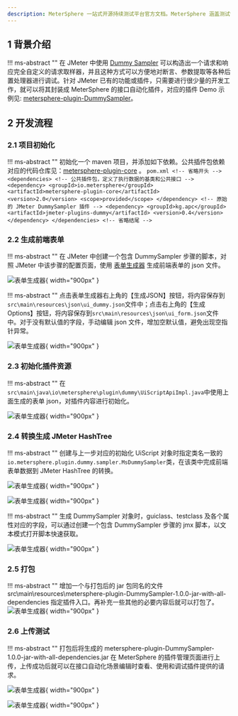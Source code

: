 ```yaml
---
description: MeterSphere 一站式开源持续测试平台官方文档。MeterSphere 涵盖测试管理、接口测试、UI 测试和性能测试等功能，全面兼容 JMeter、Selenium 等主流开源标准，有效助力开发和测试团队充分利用云弹性进行高度可 扩展的自动化测试，加速高质量的软件交付。
---
```


## 1 背景介绍
!!! ms-abstract ""
    在 JMeter 中使用 [Dummy Sampler](https://jmeter-plugins.org/wiki/DummySampler/?utm_source=jmeter&utm_medium=helplink&utm_campaign=DummySampler) 可以构造出一个请求和响应完全自定义的请求取样器，并且这种方式可以方便地对断言、参数提取等各种后置处理器进行调试。针对 JMeter 已有的功能或插件，只需要进行很少量的开发工作，就可以将其封装成 MeterSphere 的接口自动化插件，对应的插件 Demo 示例见: [metersphere-plugin-DummySampler](https://github.com/metersphere/metersphere-plugin-DummySampler)。 <br>

## 2 开发流程
### 2.1 项目初始化
!!! ms-abstract ""
    初始化一个 maven 项目，并添加如下依赖。公共插件包依赖对应的代码仓库见：[metersphere-plugin-core](https://github.com/metersphere/metersphere-plugin-core) 。
    ```pom.xml
    <!-- 省略开头 -->
        <dependencies>
            <!-- 公共插件包，定义了执行数据的基类和公共接口 -->
            <dependency>
                <groupId>io.metersphere</groupId>
                <artifactId>metersphere-plugin-core</artifactId>
                <version>2.0</version>
                <scope>provided</scope>
            </dependency>
            <!-- 原始的 JMeter DummySampler 插件 -->
            <dependency>
                <groupId>kg.apc</groupId>
                <artifactId>jmeter-plugins-dummy</artifactId>
                <version>0.4</version>
            </dependency>
        </dependencies>
    <!-- 省略结尾 -->
    ```

### 2.2 生成前端表单
!!! ms-abstract ""
    在 JMeter 中创建一个包含 DummySampler 步骤的脚本，对照 JMeter 中该步骤的配置页面，使用 [表单生成器](http://www.form-create.com/designer/?fr=home) 生成前端表单的 json 文件。<br>

![表单生成器](./img/automation_plugin_dev/表单生成器.png){ width="900px" }

!!! ms-abstract ""
    点击表单生成器右上角的【生成JSON】按钮，将内容保存到`src\main\resources\json\ui_dummy.json`文件中；点击右上角的【生成Options】按钮，将内容保存到`src\main\resources\json\ui_form.json`文件中。对于没有默认值的字段，手动编辑 json 文件，增加空默认值，避免出现空指针异常。<br>

![表单生成器](./img/automation_plugin_dev/表单生成器右上角.png){ width="900px" }

### 2.3 初始化插件资源
!!! ms-abstract ""
    在`src\main\java\io\metersphere\plugin\dummy\UiScriptApiImpl.java`中使用上面生成的表单 json，对插件内容进行初始化。<br>

![表单生成器](./img/automation_plugin_dev/初始化插件资源.png){ width="900px" }

### 2.4 转换生成 JMeter HashTree
!!! ms-abstract ""
    创建与上一步对应的初始化 UiScript 对象时指定类名一致的`io.metersphere.plugin.dummy.sampler.MsDummySampler`类，在该类中完成前端表单数据到 JMeter HashTree 的转换。<br>

![表单生成器](./img/automation_plugin_dev/转换生成JMeter_HashTree.png){ width="900px" }

![表单生成器](./img/automation_plugin_dev/转换生成JMeter_HashTree_1.png){ width="900px" }

!!! ms-abstract ""
    生成 DummySampler 对象时，guiclass、testclass 及各个属性对应的字段，可以通过创建一个包含 DummySampler 步骤的 jmx 脚本，以文本模式打开脚本快速获取。<br>

![表单生成器](./img/automation_plugin_dev/转换生成JMeter_HashTree_2.png){ width="900px" }

### 2.5 打包
!!! ms-abstract ""
    增加一个与打包后的 jar 包同名的文件 src\main\resources\metersphere-plugin-DummySampler-1.0.0-jar-with-all-dependencies 指定插件入口。再补充一些其他的必要内容后就可以打包了。<br>
![表单生成器](./img/automation_plugin_dev/收尾打包.png){ width="900px" }

### 2.6 上传测试
!!! ms-abstract ""
    打包后将生成的 metersphere-plugin-DummySampler-1.0.0-jar-with-all-dependencies.jar 在 MeterSphere 的插件管理页面进行上传，上传成功后就可以在接口自动化场景编辑时查看、使用和调试插件提供的请求。<br>

![表单生成器](./img/automation_plugin_dev/上传测试.png){ width="900px" }

![表单生成器](./img/automation_plugin_dev/上传测试_1.png){ width="900px" }